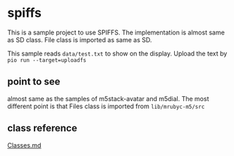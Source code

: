 # spiffs
This is a sample project to use SPIFFS. The implementation is almost same as SD class. File class is imported as same as SD.

This sample reads `data/test.txt` to show on the display.
Upload the text by `pio run --target=uploadfs`

## point to see
almost same as the samples of m5stack-avatar and m5dial. The most different point is that Files class is imported from `lib/mrubyc-m5/src`

## class reference
[Classes.md](Classes.md)